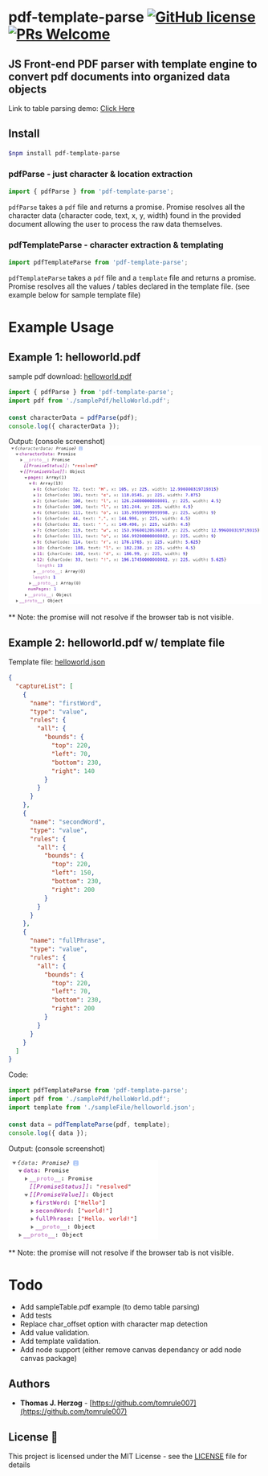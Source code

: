 # pdf-template-parse [![GitHub license](https://img.shields.io/badge/license-MIT-blue.svg)](https://github.com/tomrule007/pdf-text.js/blob/development/LICENSE) [![PRs Welcome](https://img.shields.io/badge/PRs-welcome-brightgreen.svg)](https://github.com/tomrule007/pdf-text.js/blob/development/CONTRIBUTING.md)

## JS Front-end PDF parser with template engine to convert pdf documents into organized data objects

Link to table parsing demo: [Click Here](https://pdftext.netlify.com/)

## Install

```bash
$npm install pdf-template-parse
```

### pdfParse - just character & location extraction

```js
import { pdfParse } from 'pdf-template-parse';
```

`pdfParse` takes a `pdf` file and returns a promise. Promise resolves all the character data (character code, text, x, y, width) found in the provided document allowing the user to process the raw data themselves.

### pdfTemplateParse - character extraction & templating

```js
import pdfTemplateParse from 'pdf-template-parse';
```

`pdfTemplateParse` takes a `pdf` file and a `template` file and returns a promise. Promise resolves all the values / tables declared in the template file. (see example below for sample template file)

# Example Usage

## Example 1: helloworld.pdf

sample pdf download: [helloworld.pdf](/src/sampleFiles/helloworld.pdf)

```js
import { pdfParse } from 'pdf-template-parse';
import pdf from './samplePdf/helloWorld.pdf';

const characterData = pdfParse(pdf);
console.log({ characterData });
```

Output: (console screenshot)
![example one console screenshot](/packages/pdf-template-parse/readmeImages/exampleOneOutput.png)

\*\* Note: the promise will not resolve if the browser tab is not visible.

## Example 2: **helloworld.pdf w/ template file**

Template file: [helloworld.json](/src/sampleFiles/helloworld.json)

```json
{
  "captureList": [
    {
      "name": "firstWord",
      "type": "value",
      "rules": {
        "all": {
          "bounds": {
            "top": 220,
            "left": 70,
            "bottom": 230,
            "right": 140
          }
        }
      }
    },
    {
      "name": "secondWord",
      "type": "value",
      "rules": {
        "all": {
          "bounds": {
            "top": 220,
            "left": 150,
            "bottom": 230,
            "right": 200
          }
        }
      }
    },
    {
      "name": "fullPhrase",
      "type": "value",
      "rules": {
        "all": {
          "bounds": {
            "top": 220,
            "left": 70,
            "bottom": 230,
            "right": 200
          }
        }
      }
    }
  ]
}
```

Code:

```js
import pdfTemplateParse from 'pdf-template-parse';
import pdf from './samplePdf/helloWorld.pdf';
import template from './sampleFile/helloworld.json';

const data = pdfTemplateParse(pdf, template);
console.log({ data });
```

Output: (console screenshot)

![example two console screenshot](/packages/pdf-template-parse/readmeImages/exampleTwoOutput.png)

\*\* Note: the promise will not resolve if the browser tab is not visible.

# Todo

- Add sampleTable.pdf example (to demo table parsing)
- Add tests
- Replace char_offset option with character map detection
- Add value validation.
- Add template validation.
- Add node support (either remove canvas dependancy or add node canvas package)

## Authors

- **Thomas J. Herzog** - [https://github.com/tomrule007](https://github.com/tomrule007)

## License 📄

This project is licensed under the MIT License - see the [LICENSE](/LICENSE) file for details
